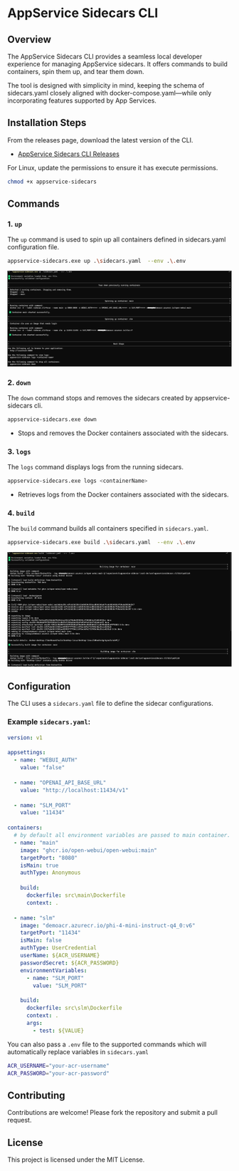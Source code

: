 # AppService Sidecars CLI

## Overview

The AppService Sidecars CLI provides a seamless local developer experience for managing AppService sidecars. 
It offers commands to build containers, spin them up, and tear them down. 

The tool is designed with simplicity in mind, keeping the schema of sidecars.yaml closely aligned with docker-compose.yaml—while only incorporating features supported by App Services.

## Installation Steps

From the releases page, download the latest version of the CLI.

- [AppService Sidecars CLI Releases](https://github.com/vijaysaayi/app-service-sidecars-cli/releases)

For Linux, update the permissions to ensure it has execute permissions.

```bash
chmod +x appservice-sidecars
```

## Commands

### 1. `up`

The `up` command is used to spin up all containers defined in sidecars.yaml configuration file.

```bash
appservice-sidecars.exe up .\sidecars.yaml  --env .\.env
```

![Up Command Output](imgs/up-command-output.png)

### 2. `down`

The `down` command stops and removes the sidecars created by appservice-sidecars cli.

```bash
appservice-sidecars.exe down
```

- Stops and removes the Docker containers associated with the sidecars.

### 3. `logs`

The `logs` command displays logs from the running sidecars.

```bash
appservice-sidecars.exe logs <containerName>
```

- Retrieves logs from the Docker containers associated with the sidecars.

### 4. `build`

The `build` command builds all containers specified in `sidecars.yaml`.

```bash
appservice-sidecars.exe build .\sidecars.yaml  --env .\.env
```

![Build Command Output](imgs/build-command-output.png)

## Configuration

The CLI uses a `sidecars.yaml` file to define the sidecar configurations. 

### Example `sidecars.yaml`:

```yaml
version: v1

appsettings:
  - name: "WEBUI_AUTH"
    value: "false"
  
  - name: "OPENAI_API_BASE_URL"
    value: "http://localhost:11434/v1"

  - name: "SLM_PORT"
    value: "11434"

containers:
  # by default all environment variables are passed to main container.
  - name: "main"
    image: "ghcr.io/open-webui/open-webui:main"
    targetPort: "8080"
    isMain: true
    authType: Anonymous

    build:
      dockerfile: src\main\Dockerfile
      context: .

  - name: "slm"
    image: "demoacr.azurecr.io/phi-4-mini-instruct-q4_0:v6"
    targetPort: "11434"
    isMain: false
    authType: UserCredential
    userName: ${ACR_USERNAME}
    passwordSecret: ${ACR_PASSWORD}
    environmentVariables:
      - name: "SLM_PORT"
        value: "SLM_PORT"

    build:
      dockerfile: src\slm\Dockerfile
      context: .
      args:
        - test: ${VALUE}
```

You can also pass a `.env` file to the supported commands which will automatically replace variables in `sidecars.yaml`

```bash
ACR_USERNAME="your-acr-username"
ACR_PASSWORD="your-acr-password"
```

## Contributing

Contributions are welcome! Please fork the repository and submit a pull request.

## License

This project is licensed under the MIT License.
